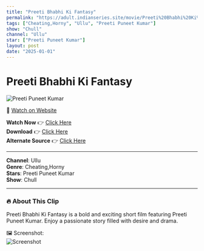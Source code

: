 ```yaml
---
title: "Preeti Bhabhi Ki Fantasy"
permalink: "https://adult.indianseries.site/movie/Preeti%20Bhabhi%20Ki%20Fantasy"
tags: ["Cheating,Horny", "Ullu", "Preeti Puneet Kumar"]
show: "Chull"
channel: "Ullu"
star: ["Preeti Puneet Kumar"]
layout: post
date: "2025-01-01"
---
```


# Preeti Bhabhi Ki Fantasy

![Preeti Puneet Kumar](https://shorts.desisins.com/wp-content/uploads/2024/06/Preeti-Punit-Kumar-Chull-Ullu.jpg)

🔗 [Watch on Website](https://adult.indianseries.site/movie/Preeti%20Bhabhi%20Ki%20Fantasy)

**Watch Now** 👉 [Click Here](https://adult.indianseries.site/movie/Preeti%20Bhabhi%20Ki%20Fantasy)  
**Download** 👉 [Click Here](https://adult.indianseries.site/movie/Preeti%20Bhabhi%20Ki%20Fantasy)  
**Alternate Source** 👉 [Click Here](https://adult.indianseries.site/movie/Preeti%20Bhabhi%20Ki%20Fantasy)

---

**Channel**: Ullu  
**Genre**: Cheating,Horny  
**Stars**: Preeti Puneet Kumar  
**Show**: Chull

---

### 🔥 About This Clip

Preeti Bhabhi Ki Fantasy is a bold and exciting short film featuring Preeti Puneet Kumar. Enjoy a passionate story filled with desire and drama.
 
🖼️ Screenshot:  
![Screenshot](https://shorts.desisins.com/wp-content/uploads/2024/06/Preeti-Punit-Kumar-Chull-Ullu.jpg)
